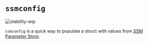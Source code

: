 # `ssmconfig`

![stability-wip](https://img.shields.io/badge/stability-work_in_progress-lightgrey.svg)

`ssmconfig` is a quick way to populate a struct with values from [SSM Parameter Store](https://docs.aws.amazon.com/systems-manager/latest/userguide/systems-manager-parameter-store.html).
